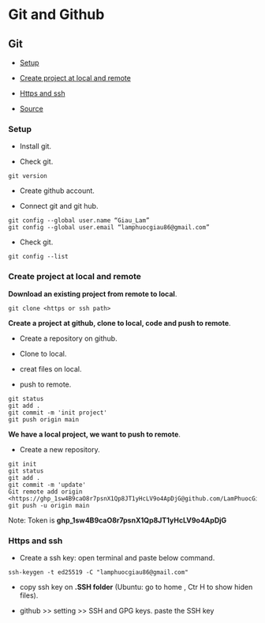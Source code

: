 # Git and Github
## Git
- [Setup](#Setup)
- [Create project at local and remote](#Create-project-at-local-and-remote)
- [Https and ssh](#Https-and-ssh)

- [Source](https://www.youtube.com/watch?v=pC1s6JOwglE&list=PLncHg6Kn2JT6nWS9MRjSnt6Z-9Rj0pAlo&index=3)
### Setup

- Install git.

- Check git.

```
git version
```

- Create github account.

- Connect git and git hub.

```
git config --global user.name “Giau_Lam”
git config --global user.email “lamphuocgiau86@gmail.com”
```
- Check git.

```
git config --list
```
### Create project at local and remote

**Download an existing project from remote to local**.

```
git clone <https or ssh path>
```
**Create a project at github, clone to local, code and push to remote**.

- Create a repository on github.

- Clone to local.

- creat files on local.

- push to remote.

```
git status
git add .
git commit -m 'init project'
git push origin main
```
**We have a local project, we want to push to remote**.

- Create a new repository.

```
git init
git status
git add .
git commit -m 'update'
Git remote add origin <https://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@github.com/LamPhuocGiau/Python.git>
git push -u origin main
```
Note: Token is **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**

### Https and ssh

- Create a ssh key: open terminal and paste below command.

```
ssh-keygen -t ed25519 -C "lamphuocgiau86@gmail.com"
```

- copy ssh key on **.SSH folder** (Ubuntu: go to home , Ctr H to show hiden files).

- github >> setting >> SSH and GPG keys. paste the SSH key











